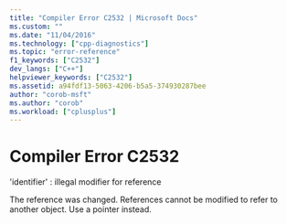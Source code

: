 ```yaml
---
title: "Compiler Error C2532 | Microsoft Docs"
ms.custom: ""
ms.date: "11/04/2016"
ms.technology: ["cpp-diagnostics"]
ms.topic: "error-reference"
f1_keywords: ["C2532"]
dev_langs: ["C++"]
helpviewer_keywords: ["C2532"]
ms.assetid: a94fdf13-5063-4206-b5a5-374930287bee
author: "corob-msft"
ms.author: "corob"
ms.workload: ["cplusplus"]
---
```

# Compiler Error C2532
'identifier' : illegal modifier for reference  
  
 The reference was changed. References cannot be modified to refer to another object. Use a pointer instead.